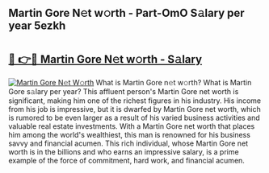 ## Martin Gore N𝚎t w𝚘rth - Part-OmO S𝚊lary per year 5ezkh

# <h2><a href="http://gc1fc5z.nevu.top/?p=Martin+Gore">🔗 👉🔴 Martin Gore N𝚎t w𝚘rth - S𝚊lary</a></h2>

[![Martin Gore N𝚎t W𝚘rth](https://i.imgur.com/Oavwk0R.jpeg)](http://gc1fc5z.nevu.top/?p=Martin+Gore)
What is Martin Gore n𝚎t w𝚘rth? What is Martin Gore s𝚊lary per year?
This affluent person's Martin Gore net worth is significant, making him one of the richest figures in his industry. His income from his job is impressive, but it is dwarfed by Martin Gore net worth, which is rumored to be even larger as a result of his varied business activities and valuable real estate investments. With a Martin Gore net worth that places him among the world's wealthiest, this man is renowned for his business savvy and financial acumen. This rich individual, whose Martin Gore net worth is in the billions and who earns an impressive salary, is a prime example of the force of commitment, hard work, and financial acumen.
